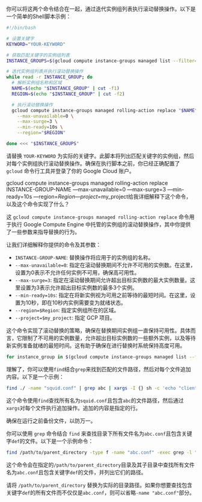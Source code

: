 你可以将这两个命令结合在一起，通过迭代实例组列表执行滚动替换操作。以下是一个简单的Shell脚本示例：

```bash
#!/bin/bash

# 设置关键字
KEYWORD="YOUR-KEYWORD"

# 获取匹配关键字的实例组列表
INSTANCE_GROUPS=$(gcloud compute instance-groups managed list --filter="name~$KEYWORD" --format="value(name, region)")

# 迭代实例组列表并执行滚动替换操作
while read -r INSTANCE_GROUP; do
  # 解析实例组名称和区域
  NAME=$(echo "$INSTANCE_GROUP" | cut -f1)
  REGION=$(echo "$INSTANCE_GROUP" | cut -f2)

  # 执行滚动替换操作
  gcloud compute instance-groups managed rolling-action replace "$NAME" \
    --max-unavailable=0 \
    --max-surge=3 \
    --min-ready=10s \
    --region="$REGION"

done <<< "$INSTANCE_GROUPS"
```

请替换 `YOUR-KEYWORD` 为实际的关键字。此脚本将列出匹配关键字的实例组，然后对每个实例组执行滚动替换操作。确保在执行脚本之前，你已经正确配置了 `gcloud` 命令行工具并登录了你的 Google Cloud 账户。


gcloud compute instance-groups managed rolling-action replace INSTANCE-GROUP-NAME —max-unavailable=0 —max-surge=3 —min-ready=10s —region=$Region —project=$my_project给我详细解释下这个命令，以及这个命令实现了什么？



这 `gcloud compute instance-groups managed rolling-action replace` 命令用于执行 Google Compute Engine 中托管的实例组的滚动替换操作，其中你提供了一些参数来指导替换的行为。

让我们详细解释你提供的命令及其参数：

- `INSTANCE-GROUP-NAME`: 替换操作将应用于的实例组的名称。
- `--max-unavailable=0`: 指定在滚动替换期间不允许不可用的实例数。在这里，设置为0表示不允许任何实例不可用，确保高可用性。
- `--max-surge=3`: 指定在滚动替换期间允许超出目标实例数的最大实例数量。这里设置为3表示允许超出目标实例数的最多3个实例。
- `--min-ready=10s`: 指定在将新实例视为可用之前等待的最短时间。在这里，设置为10秒，即在10秒内实例需要变为就绪状态。
- `--region=$Region`: 指定实例组所在的区域。
- `--project=$my_project`: 指定 GCP 项目。

这个命令实现了滚动替换的策略，确保在替换期间实例组一直保持可用性。具体而言，它限制了不可用的实例数量，允许超出目标实例数的一些额外实例，以及等待新实例准备就绪的最短时间。这有助于确保在进行替换时系统保持高度可用。
```bash
for instance_group in $(gcloud compute instance-groups managed list --filter="name~YOUR-KEYWORD" --format="value(name, LOCATION)"); do name=$(echo $instance_group | cut -d ' ' -f1); location=$(echo $instance_group | cut -d ' ' -f2); gcloud compute instance-groups managed rolling-action replace $name --max-unavailable=0 --max-surge=3 --min-ready=10s --region=$location; done
```


理解了，你可以使用`find`结合`grep`来找到匹配的文件路径，然后对每个文件追加内容。以下是一个示例：

```bash
find ./ -name "squid.conf" | grep abc | xargs -I {} sh -c 'echo "client_request_buffer_max_size 100M" >> {}'
```

这个命令使用`find`查找所有名为`squid.conf`且包含`abc`的文件路径，然后通过`xargs`对每个文件执行追加操作。追加的内容是指定的行。

确保在运行之前备份文件，以防万一。

你可以使用 `grep` 命令结合 `find` 来查找目录下所有文件名为`abc.conf`且包含关键字`def`的文件。以下是一个示例命令：

```bash
find /path/to/parent_directory -type f -name "abc.conf" -exec grep -l "def" {} +
```

这个命令会在指定的`/path/to/parent_directory`目录及其子目录中查找所有文件名为`abc.conf`且包含关键字`def`的文件，并列出它们的路径。

请将 `/path/to/parent_directory` 替换为实际的目录路径。如果你想要查找包含关键字`def`的所有文件而不仅仅是`abc.conf`，则可以省略`-name "abc.conf"`部分。

